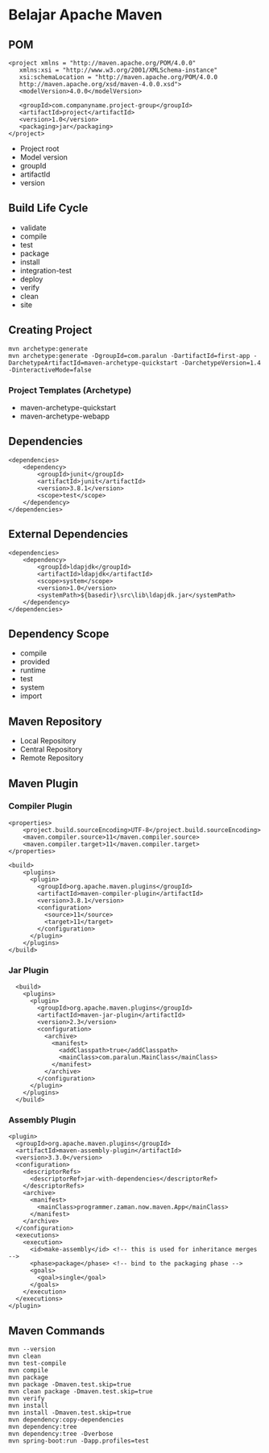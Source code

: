 # Belajar Apache Maven
## POM
```
<project xmlns = "http://maven.apache.org/POM/4.0.0"
   xmlns:xsi = "http://www.w3.org/2001/XMLSchema-instance"
   xsi:schemaLocation = "http://maven.apache.org/POM/4.0.0
   http://maven.apache.org/xsd/maven-4.0.0.xsd">
   <modelVersion>4.0.0</modelVersion>

   <groupId>com.companyname.project-group</groupId>
   <artifactId>project</artifactId>
   <version>1.0</version>
   <packaging>jar</packaging>
</project>
```
- Project root
- Model version
- groupId
- artifactId
- version
## Build Life Cycle
- validate
- compile
- test
- package
- install
- integration-test
- deploy
- verify
- clean
- site
## Creating Project
```
mvn archetype:generate
mvn archetype:generate -DgroupId=com.paralun -DartifactId=first-app -DarchetypeArtifactId=maven-archetype-quickstart -DarchetypeVersion=1.4 -DinteractiveMode=false
```
### Project Templates (Archetype)
- maven-archetype-quickstart
- maven-archetype-webapp
## Dependencies
```
<dependencies>
    <dependency>
        <groupId>junit</groupId>
        <artifactId>junit</artifactId>
        <version>3.8.1</version>
        <scope>test</scope>
    </dependency>
</dependencies>
```
## External Dependencies
```
<dependencies>
    <dependency>
        <groupId>ldapjdk</groupId>
        <artifactId>ldapjdk</artifactId>
        <scope>system</scope>
        <version>1.0</version>
        <systemPath>${basedir}\src\lib\ldapjdk.jar</systemPath>
    </dependency>
</dependencies>
```
## Dependency Scope
- compile
- provided
- runtime
- test
- system
- import
## Maven Repository
- Local Repository
- Central Repository
- Remote Repository
## Maven Plugin
### Compiler Plugin
```
<properties>
    <project.build.sourceEncoding>UTF-8</project.build.sourceEncoding>
    <maven.compiler.source>11</maven.compiler.source>
    <maven.compiler.target>11</maven.compiler.target>
</properties>

<build>
    <plugins>
      <plugin>
        <groupId>org.apache.maven.plugins</groupId>
        <artifactId>maven-compiler-plugin</artifactId>
        <version>3.8.1</version>
        <configuration>
          <source>11</source>
          <target>11</target>
        </configuration>
      </plugin>
    </plugins>
</build>
```
### Jar Plugin
```
  <build>
    <plugins>
      <plugin>
        <groupId>org.apache.maven.plugins</groupId>
        <artifactId>maven-jar-plugin</artifactId>
        <version>2.3</version>
        <configuration>
          <archive>
            <manifest>
              <addClasspath>true</addClasspath>
              <mainClass>com.paralun.MainClass</mainClass>
            </manifest>
          </archive>
        </configuration>
      </plugin>
    </plugins>
  </build>
```
### Assembly Plugin
```
<plugin>
  <groupId>org.apache.maven.plugins</groupId>
  <artifactId>maven-assembly-plugin</artifactId>
  <version>3.3.0</version>
  <configuration>
    <descriptorRefs>
      <descriptorRef>jar-with-dependencies</descriptorRef>
    </descriptorRefs>
    <archive>
      <manifest>
        <mainClass>programmer.zaman.now.maven.App</mainClass>
      </manifest>
    </archive>
  </configuration>
  <executions>
    <execution>
      <id>make-assembly</id> <!-- this is used for inheritance merges -->
      <phase>package</phase> <!-- bind to the packaging phase -->
      <goals>
        <goal>single</goal>
      </goals>
    </execution>
  </executions>
</plugin>
```
## Maven Commands
```
mvn --version
mvn clean
mvn test-compile
mvn compile
mvn package
mvn package -Dmaven.test.skip=true
mvn clean package -Dmaven.test.skip=true
mvn verify
mvn install
mvn install -Dmaven.test.skip=true
mvn dependency:copy-dependencies
mvn dependency:tree
mvn dependency:tree -Dverbose
mvn spring-boot:run -Dapp.profiles=test
```
